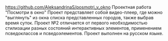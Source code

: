 https://github.com/AleksandrinaS/posmotri_v_okno
Проектная работа "Посмотри в окно"
Проект представляет собой видео-плеер, где можно "выглянуть" из окна списка представленных городов, также выбрав время суток.
Проект №2 отличается от первого необходимостью стилизации разных состояний интерактивных элементов, применением псведоклассов и псведоэлементов.
Проект выполнен на русском языке.